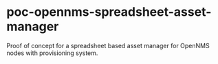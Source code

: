 poc-opennms-spreadsheet-asset-manager
=====================================

Proof of concept for a spreadsheet based asset manager for OpenNMS nodes with provisioning system.
